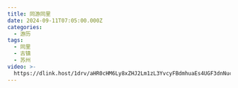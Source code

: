 ```yaml
---
title: 同游同里
date: 2024-09-11T07:05:00.000Z
categories:
  - 游历
tags:
  - 同里
  - 古镇
  - 苏州
video: >-
  https://dlink.host/1drv/aHR0cHM6Ly8xZHJ2Lm1zL3YvcyFBdmhuaEs4UGF3dnNuc0FSaWszQURZVGpYc01TNHc_ZT1wOFpHU2Q.mp4
---
```


